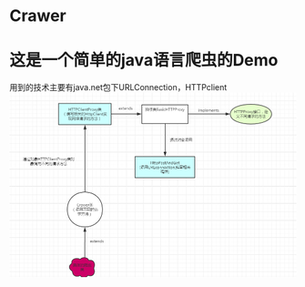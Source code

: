# Crawer

这是一个简单的java语言爬虫的Demo
===
用到的技术主要有java.net包下URLConnection，HTTPclient
![logic](https://github.com/25Dong/Crawer/blob/master/image/info.png)
